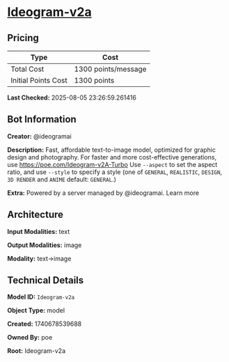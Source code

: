 # [Ideogram-v2a](https://poe.com/Ideogram-v2a)

## Pricing

| Type | Cost |
|------|------|
| Total Cost | 1300 points/message |
| Initial Points Cost | 1300 points |

**Last Checked:** 2025-08-05 23:26:59.261416


## Bot Information

**Creator:** @ideogramai

**Description:** Fast, affordable text-to-image model, optimized for graphic design and photography. For faster and more cost-effective generations, use https://poe.com/Ideogram-v2A-Turbo
Use `--aspect` to set the aspect ratio, and use `--style` to specify a style (one of `GENERAL`, `REALISTIC`, `DESIGN`, `3D RENDER` and `ANIME` default: `GENERAL`.)

**Extra:** Powered by a server managed by @ideogramai. Learn more


## Architecture

**Input Modalities:** text

**Output Modalities:** image

**Modality:** text->image


## Technical Details

**Model ID:** `Ideogram-v2a`

**Object Type:** model

**Created:** 1740678539688

**Owned By:** poe

**Root:** Ideogram-v2a
